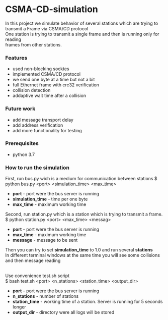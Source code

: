 # CSMA-CD-simulation
In this project we simulate behavior of several stations which are trying to<br>
transmit a Frame via CSMA/CD protocol<br> 
One station is trying to transmit a single frame and then is running only for reading<br>
frames from other stations.

### Features
* used non-blocking socktes
* implemented CSMA/CD protocol
* we send one byte at a time but not a bit
* full Ethernet frame with crc32 verification
* collision detection
* addaptive wait time after a collision

### Future work
* add message transport delay
* add address verification
* add more functionality for testing

### Prerequisites
* python 3.7

### How to run the simulation
First, run bus.py wich is a medium for communication between stations
$ python bus.py \<port\> \<simulation_time\> \<max_time\>
* **port** - port were the bus server is running
* **simulation_time** - time per one byte
* **max_time** - maximum working time

Second, run station.py which is a station which is trying to transmit a frame.
$ python station.py \<port\> \<max_time\> \<messag\>
* **port** - port were the bus server is running
* **max_time** - maximum working time
* **message** - message to be sent

Then you can try to set **simulation_time** to 1.0 and run several **stations**<br>
In different terminal windows at the same time you will see some collisions<br>
and then message reading<br><br>

Use convenience test.sh script<br>
$ bash test.sh \<port\> \<n_stations\> \<station_time\> \<output_dir\>
* **port** - port were the bus server is running
* **n_stations** - number of stations
* **station_time** - working time of a station. Server is running for 5 seconds longer
* **output_dir** - directory were all logs will be stored